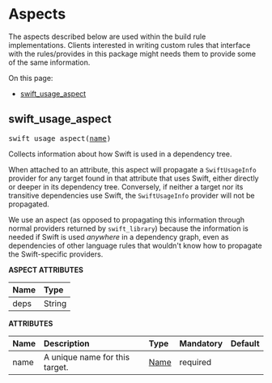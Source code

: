 <!-- Generated with Stardoc, Do Not Edit! -->
# Aspects

The aspects described below are used within the build rule implementations.
Clients interested in writing custom rules that interface with the rules/provides
in this package might needs them to provide some of the same information.

On this page:

  * [swift_usage_aspect](#swift_usage_aspect)

<a id="swift_usage_aspect"></a>

## swift_usage_aspect

<pre>
swift_usage_aspect(<a href="#swift_usage_aspect-name">name</a>)
</pre>

Collects information about how Swift is used in a dependency tree.

When attached to an attribute, this aspect will propagate a `SwiftUsageInfo`
provider for any target found in that attribute that uses Swift, either directly
or deeper in its dependency tree. Conversely, if neither a target nor its
transitive dependencies use Swift, the `SwiftUsageInfo` provider will not be
propagated.

We use an aspect (as opposed to propagating this information through normal
providers returned by `swift_library`) because the information is needed if
Swift is used _anywhere_ in a dependency graph, even as dependencies of other
language rules that wouldn't know how to propagate the Swift-specific providers.


**ASPECT ATTRIBUTES**


| Name | Type |
| :------------- | :------------- |
| deps| String |


**ATTRIBUTES**


| Name  | Description | Type | Mandatory | Default |
| :------------- | :------------- | :------------- | :------------- | :------------- |
| <a id="swift_usage_aspect-name"></a>name |  A unique name for this target.   | <a href="https://bazel.build/concepts/labels#target-names">Name</a> | required |   |



